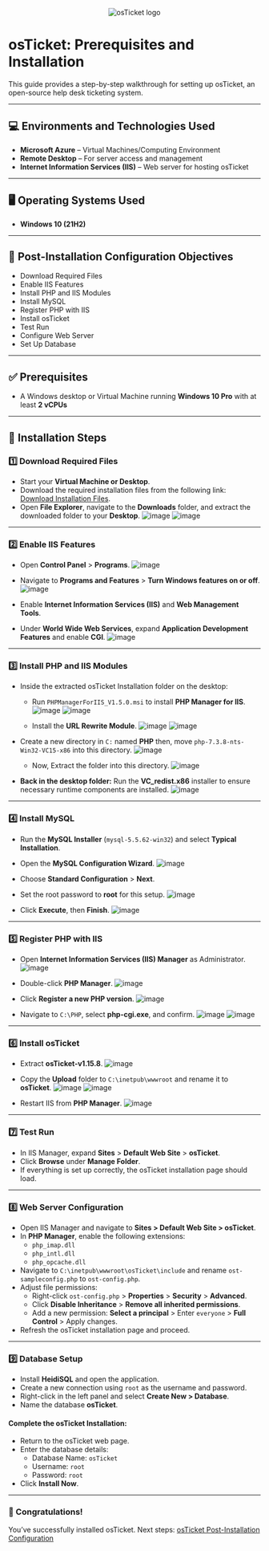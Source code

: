 <p align="center">
<img src="https://i.imgur.com/Clzj7Xs.png" alt="osTicket logo"/>
</p>

# osTicket: Prerequisites and Installation

This guide provides a step-by-step walkthrough for setting up osTicket, an open-source help desk ticketing system.

---

## 💻 Environments and Technologies Used
* **Microsoft Azure** – Virtual Machines/Computing Environment
* **Remote Desktop** – For server access and management
* **Internet Information Services (IIS)** – Web server for hosting osTicket

---

## 🖥️ Operating Systems Used
* **Windows 10 (21H2)**

---

## 🎯 Post-Installation Configuration Objectives

* Download Required Files
* Enable IIS Features
* Install PHP and IIS Modules
* Install MySQL
* Register PHP with IIS
* Install osTicket
* Test Run
* Configure Web Server
* Set Up Database

---

## ✅ Prerequisites
* A Windows desktop or Virtual Machine running **Windows 10 Pro** with at least **2 vCPUs**

---

## 🚀 Installation Steps

### 1️⃣ Download Required Files
* Start your **Virtual Machine or Desktop**.
* Download the required installation files from the following link: [Download Installation Files](https://drive.google.com/file/d/1b3RBkXTLNGXbibeMuAynkfzdBC1NnqaD/view?usp=drivesdk).
* Open **File Explorer**, navigate to the **Downloads** folder, and extract the downloaded folder to your **Desktop**.
  ![image](https://github.com/user-attachments/assets/67b397bc-ade0-44b2-98ee-1d398f626888)
  ![image](https://github.com/user-attachments/assets/85352255-0e1b-4e0a-b076-c568b56f8067)

---

### 2️⃣ Enable IIS Features
* Open **Control Panel** > **Programs**.
  ![image](https://github.com/user-attachments/assets/86da782b-8ebe-4980-af16-4ed7ffc03e2b)
  
* Navigate to **Programs and Features** > **Turn Windows features on or off**.
  ![image](https://github.com/user-attachments/assets/ca6e101e-d254-4bfe-89d0-4853afbe67b5)
  
* Enable **Internet Information Services (IIS)** and **Web Management Tools**.
* Under **World Wide Web Services**, expand **Application Development Features** and enable **CGI**.
  ![image](https://github.com/user-attachments/assets/58505e11-7daf-44d8-b8ae-fe4d26071caf)


---

### 3️⃣ Install PHP and IIS Modules
* Inside the extracted osTicket Installation folder on the desktop:
  * Run `PHPManagerForIIS_V1.5.0.msi` to install **PHP Manager for IIS**.
    ![image](https://github.com/user-attachments/assets/314f4808-a734-4976-8c18-276e9cb64d98)
    ![image](https://github.com/user-attachments/assets/b45dfe93-f112-4259-aa6c-b83bf2b1125f)
    
  * Install the **URL Rewrite Module**.
    ![image](https://github.com/user-attachments/assets/dbf2c6ec-d970-4e68-9f38-33881b0bc2f5)
    ![image](https://github.com/user-attachments/assets/3c8075ae-0a43-402a-88ef-db9bd51954c5)
    
* Create a new directory in `C:` named **PHP** then, move `php-7.3.8-nts-Win32-VC15-x86` into this directory.
  ![image](https://github.com/user-attachments/assets/f7b569dd-dd26-466d-bd9e-67cd8c8bcf3f)

  * Now, Extract the folder into this directory.
  ![image](https://github.com/user-attachments/assets/6594533a-db72-445e-8976-59fd61b22c9b)

* **Back in the desktop folder:** Run the **VC_redist.x86** installer to ensure necessary runtime components are installed.
  ![image](https://github.com/user-attachments/assets/981e6d60-b23d-4528-9b7f-5dfe30828bb5)


---

### 4️⃣ Install MySQL
* Run the **MySQL Installer** (`mysql-5.5.62-win32`) and select **Typical Installation**.
* Open the **MySQL Configuration Wizard**.
  ![image](https://github.com/user-attachments/assets/ffd4a44e-ca93-4891-a931-51b9b546f677)
  
* Choose **Standard Configuration** > **Next**.
* Set the root password to **root** for this setup.
  ![image](https://github.com/user-attachments/assets/e14e82db-c05e-4c43-bac0-0813c7eedc01)
  
* Click **Execute**, then **Finish**.
  ![image](https://github.com/user-attachments/assets/359632d3-679f-412b-9843-0468c850ae50)


---

### 5️⃣ Register PHP with IIS
* Open **Internet Information Services (IIS) Manager** as Administrator.
  ![image](https://github.com/user-attachments/assets/b1359c0f-6061-486f-a9fc-db8440c32016)
  
* Double-click **PHP Manager**.
  ![image](https://github.com/user-attachments/assets/46202635-6c7d-4281-a01f-b2d3530655b4)
  
* Click **Register a new PHP version**.
  ![image](https://github.com/user-attachments/assets/83771986-dec8-4064-b7b2-41a70bb7a37f)
  
* Navigate to `C:\PHP`, select **php-cgi.exe**, and confirm.
  ![image](https://github.com/user-attachments/assets/4dbb5755-5f44-4a97-8bf3-0a6aa45e3eec)
  ![image](https://github.com/user-attachments/assets/1f53e182-9387-4707-9615-0c56539530d9)


---

### 6️⃣ Install osTicket
* Extract **osTicket-v1.15.8**.
  ![image](https://github.com/user-attachments/assets/bca13bd5-0094-48a7-8ccd-caf4a886ec14)
  
* Copy the **Upload** folder to `C:\inetpub\wwwroot` and rename it to **osTicket**.
  ![image](https://github.com/user-attachments/assets/221f013a-2197-4c73-9c97-f89bd4148cd5)
  ![image](https://github.com/user-attachments/assets/be99e50b-f7de-43f9-8e63-939027dbeece)
  
* Restart IIS from **PHP Manager**.
  ![image](https://github.com/user-attachments/assets/15288b69-90cd-4699-a0f8-ac398b50c4a4)


---

### 7️⃣ Test Run
* In IIS Manager, expand **Sites** > **Default Web Site** > **osTicket**.
* Click **Browse** under **Manage Folder**.
* If everything is set up correctly, the osTicket installation page should load.


---

### 8️⃣ Web Server Configuration
* Open IIS Manager and navigate to **Sites > Default Web Site > osTicket**.
* In **PHP Manager**, enable the following extensions:
  - `php_imap.dll`
  - `php_intl.dll`
  - `php_opcache.dll`
* Navigate to `C:\inetpub\wwwroot\osTicket\include` and rename `ost-sampleconfig.php` to `ost-config.php`.
* Adjust file permissions:
  - Right-click `ost-config.php` > **Properties** > **Security** > **Advanced**.
  - Click **Disable Inheritance** > **Remove all inherited permissions**.
  - Add a new permission: **Select a principal** > Enter `everyone` > **Full Control** > Apply changes.
* Refresh the osTicket installation page and proceed.


---

### 9️⃣ Database Setup
* Install **HeidiSQL** and open the application.
* Create a new connection using `root` as the username and password.
* Right-click in the left panel and select **Create New > Database**.
* Name the database **osTicket**.

#### Complete the osTicket Installation:
* Return to the osTicket web page.
* Enter the database details:
  - Database Name: `osTicket`
  - Username: `root`
  - Password: `root`
* Click **Install Now**.

---

### 🎉 Congratulations!
You’ve successfully installed osTicket.
Next steps: [osTicket Post-Installation Configuration](https://github.com/00JMB/osTicket-Post-Installation-Configuration)
